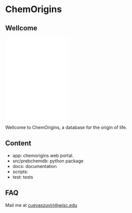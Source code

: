 # ChemOrigins

## Wellcome

<img src="ChemOrigins-Logo-White.png" alt="Repository Logo" width="200"/>

Wellcome to ChemOrigins, a database for the origin of life.
 

## Content

- app: chemorigins web portal.
- src/prebchemdb: python package
- docs: documentation
- scripts: 
- test: tests

## FAQ

Mail me at cuevaszuviri@wisc.edu
